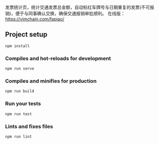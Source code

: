 发票统计页，统计交通发票总金额，自动标红车牌号与日期重复的发票(不可报销)，便于与同事确认交换，确保交通报销审批顺利。
在线版：https://vimchain.com/fapiao/
## Project setup
```
npm install
```

### Compiles and hot-reloads for development
```
npm run serve
```

### Compiles and minifies for production
```
npm run build
```

### Run your tests
```
npm run test
```

### Lints and fixes files
```
npm run lint

